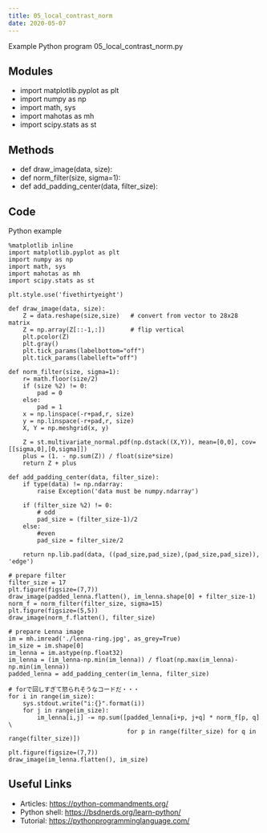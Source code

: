 ```yaml
---
title: 05_local_contrast_norm
date: 2020-05-07
---
```

Example Python program 05_local_contrast_norm.py

## Modules

* import matplotlib.pyplot as plt
* import numpy as np
* import math, sys
* import mahotas as mh
* import scipy.stats as st

## Methods

* def draw_image(data, size):
* def norm_filter(size, sigma=1):
* def add_padding_center(data, filter_size):

## Code

Python example

    %matplotlib inline
    import matplotlib.pyplot as plt
    import numpy as np
    import math, sys
    import mahotas as mh
    import scipy.stats as st
    
    plt.style.use('fivethirtyeight')
    
    def draw_image(data, size):
        Z = data.reshape(size,size)   # convert from vector to 28x28 matrix
        Z = np.array(Z[::-1,:])       # flip vertical
        plt.pcolor(Z)
        plt.gray()
        plt.tick_params(labelbottom="off")
        plt.tick_params(labelleft="off")
    
    def norm_filter(size, sigma=1):
        r= math.floor(size/2)
        if (size %2) != 0:
            pad = 0
        else:
            pad = 1
        x = np.linspace(-r+pad,r, size)
        y = np.linspace(-r+pad,r, size)
        X, Y = np.meshgrid(x, y)
        
        Z = st.multivariate_normal.pdf(np.dstack((X,Y)), mean=[0,0], cov=[[sigma,0],[0,sigma]])
        plus = (1. - np.sum(Z)) / float(size*size)
        return Z + plus
    
    def add_padding_center(data, filter_size):
        if type(data) != np.ndarray:
            raise Exception('data must be numpy.ndarray')  
            
        if (filter_size %2) != 0:
            # odd
            pad_size = (filter_size-1)/2
        else:
            #even
            pad_size = filter_size/2
    
        return np.lib.pad(data, ((pad_size,pad_size),(pad_size,pad_size)), 'edge')
    
    # prepare filter
    filter_size = 17
    plt.figure(figsize=(7,7))
    draw_image(padded_lenna.flatten(), im_lenna.shape[0] + filter_size-1)
    norm_f = norm_filter(filter_size, sigma=15)
    plt.figure(figsize=(5,5))
    draw_image(norm_f.flatten(), filter_size)
    
    # prepare Lenna image
    im = mh.imread('./lenna-ring.jpg', as_grey=True)
    im_size = im.shape[0]
    im_lenna = im.astype(np.float32)
    im_lenna = (im_lenna-np.min(im_lenna)) / float(np.max(im_lenna)-np.min(im_lenna))
    padded_lenna = add_padding_center(im_lenna, filter_size)
    
    # forで回しすぎて怒られそうなコードだ・・・
    for i in range(im_size):
        sys.stdout.write("i:{}".format(i))
        for j in range(im_size):
            im_lenna[i,j] -= np.sum([padded_lenna[i+p, j+q] * norm_f[p, q] \
                                     for p in range(filter_size) for q in range(filter_size)])
            
    plt.figure(figsize=(7,7))
    draw_image(im_lenna.flatten(), im_size)
    
    
    

## Useful Links

- Articles: https://python-commandments.org/
- Python shell: https://bsdnerds.org/learn-python/
- Tutorial: https://pythonprogramminglanguage.com/
